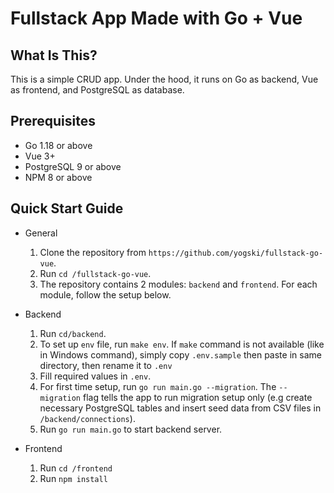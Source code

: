 # Fullstack App Made with Go + Vue

## What Is This? 
This is a simple CRUD app. Under the hood, it runs on Go as backend, Vue as frontend, and PostgreSQL as database.

## Prerequisites
- Go 1.18 or above
- Vue 3+
- PostgreSQL 9 or above
- NPM 8 or above

## Quick Start Guide
- General 
  1. Clone the repository from `https://github.com/yogski/fullstack-go-vue`.
  2. Run `cd /fullstack-go-vue`.
  3. The repository contains 2 modules: `backend` and `frontend`. For each module, follow the setup below.

- Backend
  1. Run `cd/backend`.
  2. To set up `env` file, run `make env`. If `make` command is not available (like in Windows command), simply copy `.env.sample` then paste in same directory, then rename it to `.env`
  3. Fill required values in `.env`.  
  4. For first time setup, run `go run main.go --migration`. The `--migration` flag tells the app to run migration setup only (e.g create necessary PostgreSQL tables and insert seed data from CSV files in `/backend/connections`).
  5. Run `go run main.go` to start backend server.

- Frontend
  1. Run `cd /frontend`
  2. Run `npm install`